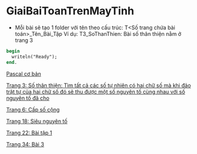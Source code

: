 # GiaiBaiToanTrenMayTinh

- Mỗi bài sẽ tạo 1 folder với tên theo cấu trúc: T<Số trang chứa bài toán>_Tên_Bài_Tập
Ví dụ: T3_SoThanThien: Bài số thân thiện nằm ở trang 3


```pascal
begin
  writeln("Ready");
end.
```

[Pascal cơ bản](Pascalcoban.md)

[Trang 3: Số thân thiện: Tìm tất cả các số tự nhiên có hai chữ số mà khi đảo trật tự của hai chữ số đó sẽ thu được một số nguyên tố cùng nhau với số nguyên tố đã cho](BaiTap/T3_SoThanThien/)

[Trang 6: Cấp số cộng](BaiTap/T6_SoCapCong/)

[Trang 18: Siêu nguyên tố](BaiTap/T18_Bai5_SieuNguyenTo/)

[Trang 22: Bài tập 1](BaiTap/T22_Bai01/)

[Trang 34: Bài 3](BaiTap/T34_Bai3/)